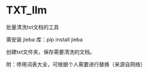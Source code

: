 # TXT_llm
批量清洗txt文档的工具

需安装 jieba 库：pip install jieba

创建txt文件夹，保存需要清洗的文档。

附：停用词表大全，可根据个人需要进行替换（来源自网络）
